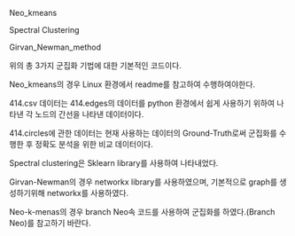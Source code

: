 Neo_kmeans

Spectral Clustering

Girvan_Newman_method

위의 총 3가지 군집화 기법에 대한 기본적인 코드이다.

Neo_kmeans의 경우 Linux 환경에서 readme를 참고하여 수행하여야한다.

414.csv 데이터는 414.edges의 데이터를 python 환경에서 쉽게 사용하기 위하여 나타낸 각 노드의 간선을 나타낸 데이터이다.

414.circles에 관한 데이터는 현재 사용하는 데이터의 Ground-Truth로써 군집화를 수행한 후 정확도 분석을 위한 비교 데이터이다.

Spectral clustering은 Sklearn library를 사용하여 나타내었다.

Girvan-Newman의 경우 networkx library를 사용하였으며, 기본적으로 graph를 생성하기위해 networkx를 사용하였다.

Neo-k-menas의 경우 branch Neo속 코드를 사용하여 군집화를 하였다.(Branch Neo)를 참고하기 바란다.
